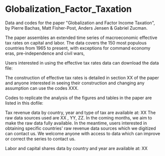 # Globalization_Factor_Taxation
Data and codes for the paper "Globalization and Factor Income Taxation", by Pierre Bachas, Matt Fisher-Post, Anders Jensen & Gabriel Zucman.

The paper assembles an extended time series of macroeconomic effective tax rates on capital and labor.
The data covers the 150 most populous countries from 1965 to present, with exceptions for command economy eras, pre-independence and civil wars, 

Users interested in using the effective tax rates data can download the data file: 
 
The construction of effective tax rates is detailed in section XX of the paper and anyone interested in seeing their construction and changing any assumption can use the codes XXX. 

Codes to replicate the analysis of the figures and tables in the paper are listed in this dofile: 

Tax revenue data  by country, year and type of tax are available at: XX
The raw data sources used are XX , YY, ZZ. 
In the coming months, we aim to make the raw data fully available.  In the meantime, users interested in obtaining specific countries' raw revenue data sources which we digitized can contact us. We welcome anyone with access to data which can improve or correct the series to contact us. 

Labor and capital shares data by country and year are available at: XX
